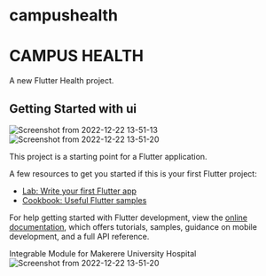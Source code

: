 # campushealth
# CAMPUS HEALTH

A new Flutter Health project.

## Getting Started with ui 
![Screenshot from 2022-12-22 13-51-13](https://user-images.githubusercontent.com/78595738/209119468-cb39abee-bff4-4107-83e9-a24bb002bfd0.png)
![Screenshot from 2022-12-22 13-51-20](https://user-images.githubusercontent.com/78595738/209119694-8c90991f-6dcc-47ef-94b5-ea45544c0562.png)



This project is a starting point for a Flutter application.

A few resources to get you started if this is your first Flutter project:

- [Lab: Write your first Flutter app](https://docs.flutter.dev/get-started/codelab)
- [Cookbook: Useful Flutter samples](https://docs.flutter.dev/cookbook)

For help getting started with Flutter development, view the
[online documentation](https://docs.flutter.dev/), which offers tutorials,
samples, guidance on mobile development, and a full API reference.

Integrable Module for Makerere University Hospital
![Screenshot from 2022-12-22 13-51-20](https://user-images.githubusercontent.com/78595738/209119918-a95aeee3-c48f-4e1d-af05-95729cbd1ff9.png)

